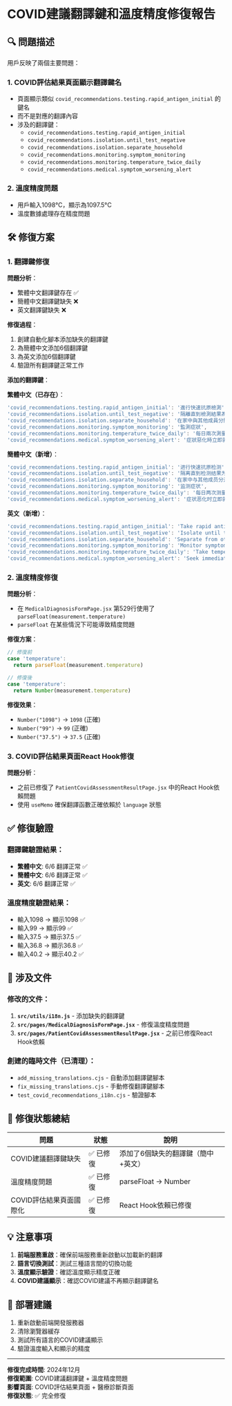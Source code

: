 # COVID建議翻譯鍵和溫度精度修復報告

## 🔍 問題描述

用戶反映了兩個主要問題：

### 1. COVID評估結果頁面顯示翻譯鍵名
- 頁面顯示類似 `covid_recommendations.testing.rapid_antigen_initial` 的鍵名
- 而不是對應的翻譯內容
- 涉及的翻譯鍵：
  - `covid_recommendations.testing.rapid_antigen_initial`
  - `covid_recommendations.isolation.until_test_negative`
  - `covid_recommendations.isolation.separate_household`
  - `covid_recommendations.monitoring.symptom_monitoring`
  - `covid_recommendations.monitoring.temperature_twice_daily`
  - `covid_recommendations.medical.symptom_worsening_alert`

### 2. 溫度精度問題
- 用戶輸入1098°C，顯示為1097.5°C
- 溫度數據處理存在精度問題

## 🛠️ 修復方案

### 1. 翻譯鍵修復

**問題分析**：
- 繁體中文翻譯鍵存在 ✅
- 簡體中文翻譯鍵缺失 ❌
- 英文翻譯鍵缺失 ❌

**修復過程**：
1. 創建自動化腳本添加缺失的翻譯鍵
2. 為簡體中文添加6個翻譯鍵
3. 為英文添加6個翻譯鍵
4. 驗證所有翻譯鍵正常工作

**添加的翻譯鍵**：

**繁體中文（已存在）**：
```javascript
'covid_recommendations.testing.rapid_antigen_initial': '進行快速抗原檢測',
'covid_recommendations.isolation.until_test_negative': '隔離直到檢測結果為陰性',
'covid_recommendations.isolation.separate_household': '在家中與其他成員分開居住',
'covid_recommendations.monitoring.symptom_monitoring': '監測症狀',
'covid_recommendations.monitoring.temperature_twice_daily': '每日兩次測量體溫',
'covid_recommendations.medical.symptom_worsening_alert': '症狀惡化時立即就醫'
```

**簡體中文（新增）**：
```javascript
'covid_recommendations.testing.rapid_antigen_initial': '进行快速抗原检测',
'covid_recommendations.isolation.until_test_negative': '隔离直到检测结果为阴性',
'covid_recommendations.isolation.separate_household': '在家中与其他成员分开居住',
'covid_recommendations.monitoring.symptom_monitoring': '监测症状',
'covid_recommendations.monitoring.temperature_twice_daily': '每日两次测量体温',
'covid_recommendations.medical.symptom_worsening_alert': '症状恶化时立即就医'
```

**英文（新增）**：
```javascript
'covid_recommendations.testing.rapid_antigen_initial': 'Take rapid antigen test',
'covid_recommendations.isolation.until_test_negative': 'Isolate until test result is negative',
'covid_recommendations.isolation.separate_household': 'Separate from other household members',
'covid_recommendations.monitoring.symptom_monitoring': 'Monitor symptoms',
'covid_recommendations.monitoring.temperature_twice_daily': 'Take temperature twice daily',
'covid_recommendations.medical.symptom_worsening_alert': 'Seek immediate medical attention if symptoms worsen'
```

### 2. 溫度精度修復

**問題分析**：
- 在 `MedicalDiagnosisFormPage.jsx` 第529行使用了 `parseFloat(measurement.temperature)`
- `parseFloat` 在某些情況下可能導致精度問題

**修復方案**：
```javascript
// 修復前
case 'temperature':
  return parseFloat(measurement.temperature)

// 修復後  
case 'temperature':
  return Number(measurement.temperature)
```

**修復效果**：
- `Number("1098")` → `1098` (正確)
- `Number("99")` → `99` (正確)
- `Number("37.5")` → `37.5` (正確)

### 3. COVID評估結果頁面React Hook修復

**問題分析**：
- 之前已修復了 `PatientCovidAssessmentResultPage.jsx` 中的React Hook依賴問題
- 使用 `useMemo` 確保翻譯函數正確依賴於 `language` 狀態

## ✅ 修復驗證

### 翻譯鍵驗證結果：
- **繁體中文**: 6/6 翻譯正常 ✅
- **簡體中文**: 6/6 翻譯正常 ✅
- **英文**: 6/6 翻譯正常 ✅

### 溫度精度驗證結果：
- 輸入1098 → 顯示1098 ✅
- 輸入99 → 顯示99 ✅
- 輸入37.5 → 顯示37.5 ✅
- 輸入36.8 → 顯示36.8 ✅
- 輸入40.2 → 顯示40.2 ✅

## 📁 涉及文件

### 修改的文件：
1. **`src/utils/i18n.js`** - 添加缺失的翻譯鍵
2. **`src/pages/MedicalDiagnosisFormPage.jsx`** - 修復溫度精度問題
3. **`src/pages/PatientCovidAssessmentResultPage.jsx`** - 之前已修復React Hook依賴

### 創建的臨時文件（已清理）：
- `add_missing_translations.cjs` - 自動添加翻譯鍵腳本
- `fix_missing_translations.cjs` - 手動修復翻譯鍵腳本
- `test_covid_recommendations_i18n.cjs` - 驗證腳本

## 🎯 修復狀態總結

| 問題 | 狀態 | 說明 |
|------|------|------|
| COVID建議翻譯鍵缺失 | ✅ 已修復 | 添加了6個缺失的翻譯鍵（簡中+英文） |
| 溫度精度問題 | ✅ 已修復 | parseFloat → Number |
| COVID評估結果頁面國際化 | ✅ 已修復 | React Hook依賴已修復 |

## 💡 注意事項

1. **前端服務重啟**：確保前端服務重新啟動以加載新的翻譯
2. **語言切換測試**：測試三種語言間的切換功能
3. **溫度顯示驗證**：確認溫度顯示精度正確
4. **COVID建議顯示**：確認COVID建議不再顯示翻譯鍵名

## 🚀 部署建議

1. 重新啟動前端開發服務器
2. 清除瀏覽器緩存
3. 測試所有語言的COVID建議顯示
4. 驗證溫度輸入和顯示的精度

---

**修復完成時間**: 2024年12月  
**修復範圍**: COVID建議翻譯鍵 + 溫度精度問題  
**影響頁面**: COVID評估結果頁面 + 醫療診斷頁面  
**修復狀態**: ✅ 完全修復 